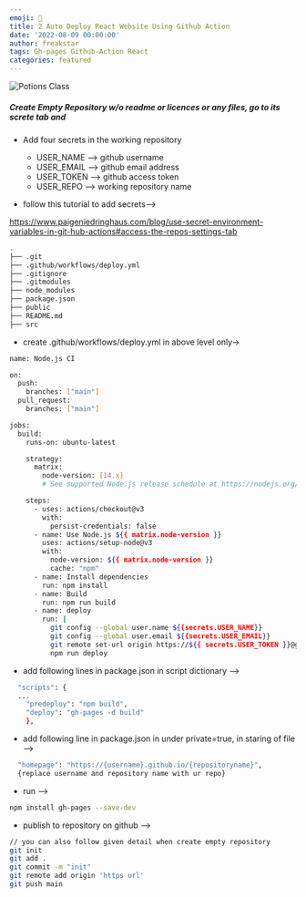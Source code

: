 ```yaml
---
emoji: 🔮
title: 2 Auto Deploy React Website Using Github Action
date: '2022-08-09 00:00:00'
author: freakstar
tags: Gh-pages Github-Action React
categories: featured
---
```



![Potions Class](./image.png)

##### Create Empty Repository w/o readme or licences or any files, go to its screte tab and

- Add four secrets in the working repository

  - USER_NAME --> github username
  - USER_EMAIL --> github email address
  - USER_TOKEN --> github access token
  - USER_REPO --> working repository name

- follow this tutorial to add secrets-->

<https://www.paigeniedringhaus.com/blog/use-secret-environment-variables-in-git-hub-actions#access-the-repos-settings-tab>

```bash
.
├── .git
├── .github/workflows/deploy.yml
├── .gitignore
├── .gitmodules
├── node_modules
├── package.json
├── public
├── README.md
├── src
```

- create .github/workflows/deploy.yml in above level only->

```bash
name: Node.js CI

on:
  push:
    branches: ["main"]
  pull_request:
    branches: ["main"]

jobs:
  build:
    runs-on: ubuntu-latest

    strategy:
      matrix:
        node-version: [14.x]
        # See supported Node.js release schedule at https://nodejs.org/en/about/releases/

    steps:
      - uses: actions/checkout@v3
        with:
          persist-credentials: false
      - name: Use Node.js ${{ matrix.node-version }}
        uses: actions/setup-node@v3
        with:
          node-version: ${{ matrix.node-version }}
          cache: "npm"
      - name: Install dependencies
        run: npm install
      - name: Build
        run: npm run build
      - name: deploy
        run: |
          git config --global user.name ${{secrets.USER_NAME}}
          git config --global user.email ${{secrets.USER_EMAIL}}
          git remote set-url origin https://${{ secrets.USER_TOKEN }}@github.com/${{secrets.USER_NAME}}/${{secrets.USER_REPO}}.git
          npm run deploy
```

- add following lines in package.json in script dictionary -->

```bash
  "scripts": {
  ...
    "predeploy": "npm build",
    "deploy": "gh-pages -d build"
    },
```

- add following line in package.json in under private=true, in staring of file -->

```bash
  "homepage": "https://{username}.github.io/{repositoryname}",
  {replace username and repository name with ur repo}
```

- run -->

```bash
npm install gh-pages --save-dev
```

- publish to repository on github -->

```bash
// you can also follow given detail when create empty repository
git init
git add .
git commit -m "init"
git remote add origin 'https url'
git push main
```

```toc

```
